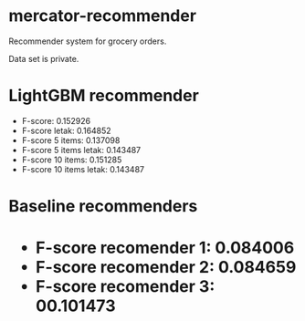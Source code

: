 # mercator-recommender
Recommender system for grocery orders.

Data set is private.


<h1>LightGBM recommender</h1>
<ul>
    <li> F-score: 0.152926</li>
    <li> F-score letak: 0.164852</li>
    <li> F-score 5 items: 0.137098</li>
    <li> F-score 5 items letak: 0.143487</li>
    <li> F-score 10 items: 0.151285</li>
    <li> F-score 10 items letak: 0.143487</li>
</ul>

<h1>Baseline recommenders<h1>
  <ul>
    <li> F-score recomender 1: 0.084006</li>
    <li> F-score recomender 2: 0.084659</li>
    <li> F-score recomender 3: 00.101473</li>
  </ul>
